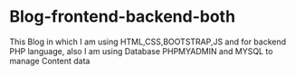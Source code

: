 # Blog-frontend-backend-both
This Blog in which I am using HTML,CSS,BOOTSTRAP,JS and for backend PHP language, also I am using Database PHPMYADMIN and MYSQL to manage Content data
